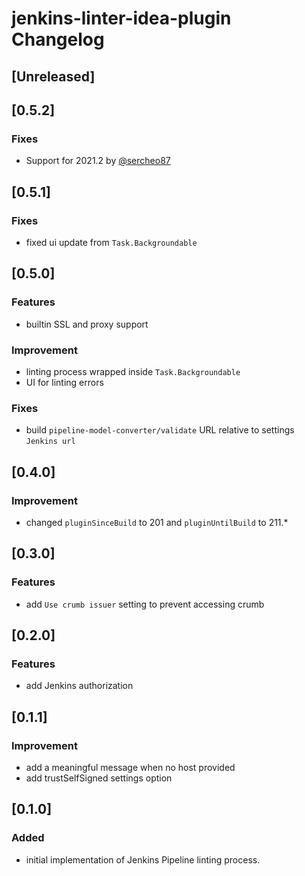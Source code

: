 # jenkins-linter-idea-plugin Changelog

## [Unreleased]
## [0.5.2]

### Fixes

- Support for 2021.2 by [@sercheo87](https://github.com/sercheo87)

## [0.5.1]

### Fixes

- fixed ui update from `Task.Backgroundable`

## [0.5.0]
### Features

- builtin SSL and proxy support

### Improvement

- linting process wrapped inside `Task.Backgroundable`
- UI for linting errors

### Fixes

- build `pipeline-model-converter/validate` URL relative to settings `Jenkins url`

## [0.4.0]
### Improvement

- changed `pluginSinceBuild` to 201 and `pluginUntilBuild` to 211.*

## [0.3.0]
### Features

- add `Use crumb issuer` setting to prevent accessing crumb

## [0.2.0]
### Features

- add Jenkins authorization

## [0.1.1]
### Improvement

- add a meaningful message when no host provided
- add trustSelfSigned settings option

## [0.1.0]
### Added

- initial implementation of Jenkins Pipeline linting process.